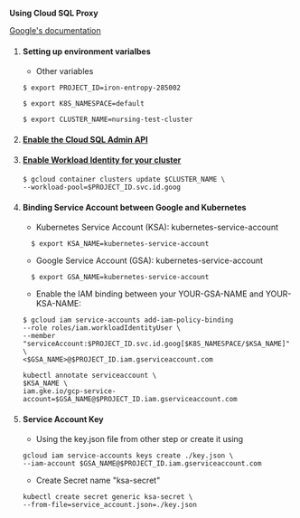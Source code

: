 **Using Cloud SQL Proxy**

[Google's documentation](https://cloud.google.com/sql/docs/mysql/connect-kubernetes-engine#proxy-with-service-account-key)

1. #### Setting up environment varialbes
    - Other variables
    ```
    $ export PROJECT_ID=iron-entropy-285002
    ```
    ```
    $ export K8S_NAMESPACE=default
    ```
    ```
    $ export CLUSTER_NAME=nursing-test-cluster
    ```

1. #### [Enable the Cloud SQL Admin API](https://console.cloud.google.com/flows/enableapi?apiid=sqladmin&redirect=https://console.cloud.google.com&_ga=2.142002869.680805797.1599707126-1478601132.1595736737)

1. #### [Enable Workload Identity for your cluster](https://cloud.google.com/kubernetes-engine/docs/how-to/workload-identity#enable_on_existing_cluster)
    ```
    $ gcloud container clusters update $CLUSTER_NAME \
    --workload-pool=$PROJECT_ID.svc.id.goog
    ```

1. #### Binding Service Account between Google and Kubernetes
    - Kubernetes Service Account (KSA): kubernetes-service-account
    ```
      $ export KSA_NAME=kubernetes-service-account
    ```
    - Google Service Account (GSA): kubernetes-service-account
    ```
      $ export GSA_NAME=kubernetes-service-account
    ```

    - Enable the IAM binding between your YOUR-GSA-NAME and YOUR-KSA-NAME:
    ```
    $ gcloud iam service-accounts add-iam-policy-binding 
    --role roles/iam.workloadIdentityUser \
    --member "serviceAccount:$PROJECT_ID.svc.id.goog[$K8S_NAMESPACE/$KSA_NAME]" \
    <$GSA_NAME>@$PROJECT_ID.iam.gserviceaccount.com
    ```
    ```
    kubectl annotate serviceaccount \
    $KSA_NAME \
    iam.gke.io/gcp-service-account=$GSA_NAME@$PROJECT_ID.iam.gserviceaccount.com
    ```

1. #### Service Account Key
    - Using the key.json file from other step or create it using
    ```
    gcloud iam service-accounts keys create ./key.json \
    --iam-account $GSA_NAME@$PROJECT_ID.iam.gserviceaccount.com
    ```
    - Create Secret name "ksa-secret"
    ```
    kubectl create secret generic ksa-secret \
    --from-file=service_account.json=./key.json
    ```